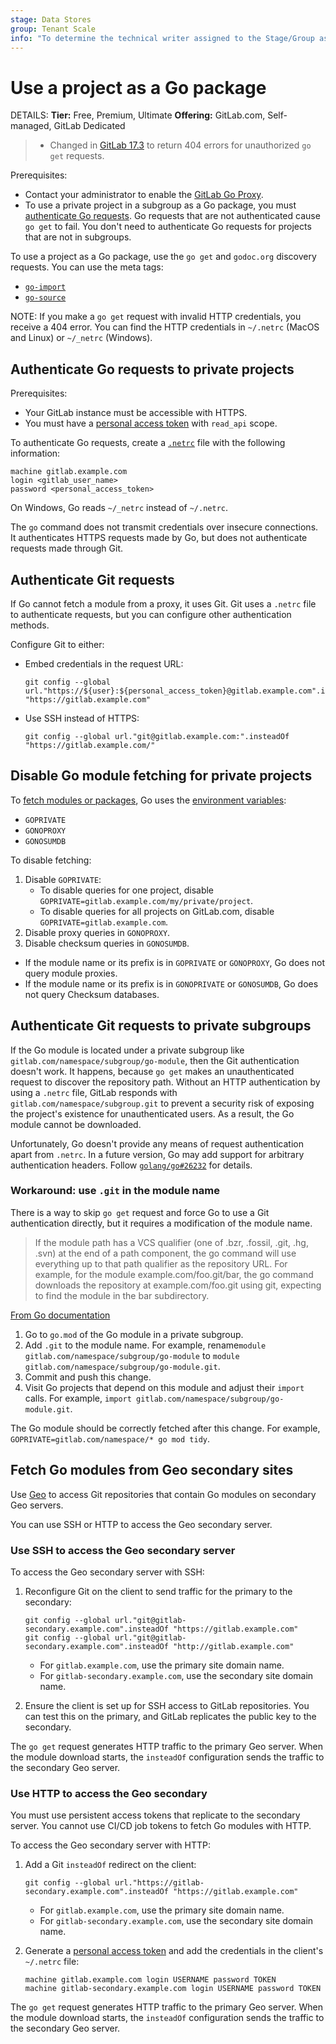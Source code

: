 ```yaml
---
stage: Data Stores
group: Tenant Scale
info: "To determine the technical writer assigned to the Stage/Group associated with this page, see https://handbook.gitlab.com/handbook/product/ux/technical-writing/#assignments"
---
```


# Use a project as a Go package

DETAILS:
**Tier:** Free, Premium, Ultimate
**Offering:** GitLab.com, Self-managed, GitLab Dedicated

> - Changed in [GitLab 17.3](https://gitlab.com/gitlab-org/gitlab/-/merge_requests/161162) to return 404 errors for unauthorized `go get` requests.

Prerequisites:

- Contact your administrator to enable the [GitLab Go Proxy](../packages/go_proxy/index.md).
- To use a private project in a subgroup as a Go package, you must [authenticate Go requests](#authenticate-go-requests-to-private-projects). Go requests that are not authenticated cause
  `go get` to fail. You don't need to authenticate Go requests for projects that are not in subgroups.

To use a project as a Go package, use the `go get` and `godoc.org` discovery requests. You can use the meta tags:

- [`go-import`](https://pkg.go.dev/cmd/go#hdr-Remote_import_paths)
- [`go-source`](https://github.com/golang/gddo/wiki/Source-Code-Links)

NOTE:
If you make a `go get` request with invalid HTTP credentials, you receive a 404 error.
You can find the HTTP credentials in `~/.netrc` (MacOS and Linux) or `~/_netrc` (Windows).

## Authenticate Go requests to private projects

Prerequisites:

- Your GitLab instance must be accessible with HTTPS.
- You must have a [personal access token](../profile/personal_access_tokens.md) with `read_api` scope.

To authenticate Go requests, create a [`.netrc`](https://everything.curl.dev/usingcurl/netrc.html) file with the following information:

```plaintext
machine gitlab.example.com
login <gitlab_user_name>
password <personal_access_token>
```

On Windows, Go reads `~/_netrc` instead of `~/.netrc`.

The `go` command does not transmit credentials over insecure connections. It authenticates
HTTPS requests made by Go, but does not authenticate requests made
through Git.

## Authenticate Git requests

If Go cannot fetch a module from a proxy, it uses Git. Git uses a `.netrc` file to authenticate requests, but you can
configure other authentication methods.

Configure Git to either:

- Embed credentials in the request URL:

  ```shell
  git config --global url."https://${user}:${personal_access_token}@gitlab.example.com".insteadOf "https://gitlab.example.com"
  ```

- Use SSH instead of HTTPS:

  ```shell
  git config --global url."git@gitlab.example.com:".insteadOf "https://gitlab.example.com/"
  ```

## Disable Go module fetching for private projects

To [fetch modules or packages](../../development/go_guide/dependencies.md#fetching), Go uses
the [environment variables](../../development/go_guide/dependencies.md#proxies):

- `GOPRIVATE`
- `GONOPROXY`
- `GONOSUMDB`

To disable fetching:

1. Disable `GOPRIVATE`:
   - To disable queries for one project, disable `GOPRIVATE=gitlab.example.com/my/private/project`.
   - To disable queries for all projects on GitLab.com, disable `GOPRIVATE=gitlab.example.com`.
1. Disable proxy queries in `GONOPROXY`.
1. Disable checksum queries in `GONOSUMDB`.

- If the module name or its prefix is in `GOPRIVATE` or `GONOPROXY`, Go does not query module
  proxies.
- If the module name or its prefix is in `GONOPRIVATE` or `GONOSUMDB`, Go does not query
  Checksum databases.

## Authenticate Git requests to private subgroups

If the Go module is located under a private subgroup like
`gitlab.com/namespace/subgroup/go-module`, then the Git authentication doesn't work.
It happens, because `go get` makes an unauthenticated request to discover
the repository path.
Without an HTTP authentication by using a `.netrc` file, GitLab responds with
`gitlab.com/namespace/subgroup.git` to prevent a security risk of exposing
the project's existence for unauthenticated users.
As a result, the Go module cannot be downloaded.

Unfortunately, Go doesn't provide any means of request authentication apart
from `.netrc`. In a future version, Go may add support for arbitrary
authentication headers.
Follow [`golang/go#26232`](https://github.com/golang/go/issues/26232) for details.

### Workaround: use `.git` in the module name

There is a way to skip `go get` request and force Go to use a Git authentication
directly, but it requires a modification of the module name.

<!-- markdownlint-disable proper-names -->

> If the module path has a VCS qualifier (one of .bzr, .fossil, .git, .hg, .svn)
> at the end of a path component, the go command will use everything up to that
> path qualifier as the repository URL. For example, for the module
> example.com/foo.git/bar, the go command downloads the repository
> at example.com/foo.git using git, expecting to find the module
> in the bar subdirectory.

<!-- markdownlint-enable proper-names -->

[From Go documentation](https://go.dev/ref/mod#vcs-find)

1. Go to `go.mod` of the Go module in a private subgroup.
1. Add `.git` to the module name.
   For example, rename`module gitlab.com/namespace/subgroup/go-module` to `module gitlab.com/namespace/subgroup/go-module.git`.
1. Commit and push this change.
1. Visit Go projects that depend on this module and adjust their `import` calls.
   For example, `import gitlab.com/namespace/subgroup/go-module.git`.

The Go module should be correctly fetched after this change.
For example, `GOPRIVATE=gitlab.com/namespace/* go mod tidy`.

## Fetch Go modules from Geo secondary sites

Use [Geo](../../administration/geo/index.md) to access Git repositories that contain Go modules
on secondary Geo servers.

You can use SSH or HTTP to access the Geo secondary server.

### Use SSH to access the Geo secondary server

To access the Geo secondary server with SSH:

1. Reconfigure Git on the client to send traffic for the primary to the secondary:

   ```shell
   git config --global url."git@gitlab-secondary.example.com".insteadOf "https://gitlab.example.com"
   git config --global url."git@gitlab-secondary.example.com".insteadOf "http://gitlab.example.com"
   ```

   - For `gitlab.example.com`, use the primary site domain name.
   - For `gitlab-secondary.example.com`, use the secondary site domain name.

1. Ensure the client is set up for SSH access to GitLab repositories. You can test this on the primary,
   and GitLab replicates the public key to the secondary.

The `go get` request generates HTTP traffic to the primary Geo server. When the module
download starts, the `insteadOf` configuration sends the traffic to the secondary Geo server.

### Use HTTP to access the Geo secondary

You must use persistent access tokens that replicate to the secondary server. You cannot use
CI/CD job tokens to fetch Go modules with HTTP.

To access the Geo secondary server with HTTP:

1. Add a Git `insteadOf` redirect on the client:

   ```shell
   git config --global url."https://gitlab-secondary.example.com".insteadOf "https://gitlab.example.com"
   ```

   - For `gitlab.example.com`, use the primary site domain name.
   - For `gitlab-secondary.example.com`, use the secondary site domain name.

1. Generate a [personal access token](../profile/personal_access_tokens.md) and
   add the credentials in the client's `~/.netrc` file:

   ```shell
   machine gitlab.example.com login USERNAME password TOKEN
   machine gitlab-secondary.example.com login USERNAME password TOKEN
   ```

The `go get` request generates HTTP traffic to the primary Geo server. When the module
download starts, the `insteadOf` configuration sends the traffic to the secondary Geo server.
